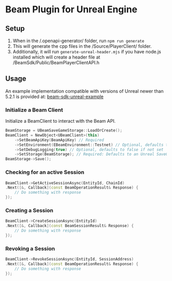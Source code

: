 ﻿# Beam Plugin for Unreal Engine

## Setup
1. When in the /.openapi-generator/ folder, run `npm run generate`
2. This will generate the cpp files in the /Source/PlayerClient/ folder. 
3. Additionally, it will run `generate-unreal-header.mjs` if you have node.js installed which will create a header file at /BeamSdk/Public/BeamPlayerClientAPI.h

## Usage

An example implementation compatible with versions of Unreal newer than 5.2.1 is provided at:
[beam-sdk-unreal-example](https://github.com/BuildOnBeam/beam-sdk-unreal-example)

### Initialize a Beam Client
Initialize a BeamClient to interact with the Beam API.
```c++
BeamStorage = UBeamSaveGameStorage::LoadOrCreate();
BeamClient = NewObject<UBeamClient>(this)
    ->SetBeamApiKey(BeamApiKey) // Required
    ->SetEnvironment(EBeamEnvironment::Testnet) // Optional, defaults to testnet if not set
    ->SetDebugLogging(true) // Optional, defaults to false if not set
    ->SetStorage(BeamStorage); // Required: Defaults to an Unreal SaveGame if you don't provide your own implementation
BeamStorage->Save();
```

### Checking for an active Session
```c++
BeamClient->GetActiveSessionAsync(EntityId, ChainId)
.Next([&, Callback](const BeamOperationResult& Response) {
    // Do something with response
});

```

### Creating a Session
```c++
BeamClient->CreateSessionAsync(EntityId)
.Next([&, Callback](const BeamSessionResult& Response) {
    // Do something with response
});
```

### Revoking a Session
```c++
BeamClient->RevokeSessionAsync(EntityId, SessionAddress)
.Next([&, Callback](const BeamOperationResult& Response) {
    // Do something with response
});
```
